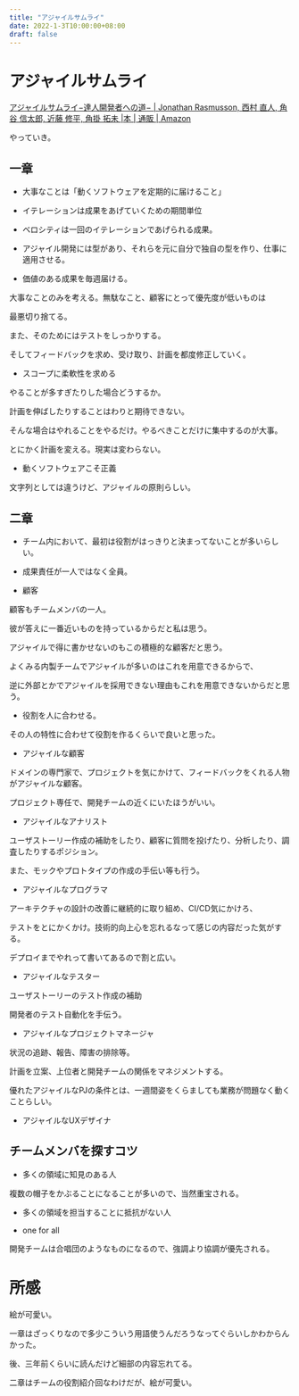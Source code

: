 ```yaml
---
title: "アジャイルサムライ"
date: 2022-1-3T10:00:00+08:00
draft: false
---
```

# アジャイルサムライ



[アジャイルサムライ−達人開発者への道− | Jonathan Rasmusson, 西村 直人, 角谷 信太郎, 近藤 修平, 角掛 拓未 |本 | 通販 | Amazon](https://www.amazon.co.jp/%E3%82%A2%E3%82%B8%E3%83%A3%E3%82%A4%E3%83%AB%E3%82%B5%E3%83%A0%E3%83%A9%E3%82%A4%E2%88%92%E9%81%94%E4%BA%BA%E9%96%8B%E7%99%BA%E8%80%85%E3%81%B8%E3%81%AE%E9%81%93%E2%88%92-Jonathan-Rasmusson/dp/4274068560)



やっていき。



## 一章



* 大事なことは「動くソフトウェアを定期的に届けること」



* イテレーションは成果をあげていくための期間単位



* ベロシティは一回のイテレーションであげられる成果。



* アジャイル開発には型があり、それらを元に自分で独自の型を作り、仕事に適用させる。



* 価値のある成果を毎週届ける。



大事なことのみを考える。無駄なこと、顧客にとって優先度が低いものは



最悪切り捨てる。



また、そのためにはテストをしっかりする。



そしてフィードバックを求め、受け取り、計画を都度修正していく。





* スコープに柔軟性を求める



やることが多すぎたりした場合どうするか。



計画を伸ばしたりすることはわりと期待できない。



そんな場合はやれることをやるだけ。やるべきことだけに集中するのが大事。



とにかく計画を変える。現実は変わらない。



* 動くソフトウェアこそ正義



文字列としては違うけど、アジャイルの原則らしい。



## 二章



* チーム内において、最初は役割がはっきりと決まってないことが多いらしい。



* 成果責任が一人ではなく全員。



* 顧客



顧客もチームメンバの一人。



彼が答えに一番近いものを持っているからだと私は思う。



アジャイルで得に書かせないのもこの積極的な顧客だと思う。



よくみる内製チームでアジャイルが多いのはこれを用意できるからで、



逆に外部とかでアジャイルを採用できない理由もこれを用意できないからだと思う。



* 役割を人に合わせる。



その人の特性に合わせて役割を作るくらいで良いと思った。



* アジャイルな顧客



ドメインの専門家で、プロジェクトを気にかけて、フィードバックをくれる人物がアジャイルな顧客。



プロジェクト専任で、開発チームの近くにいたほうがいい。



* アジャイルなアナリスト



ユーザストーリー作成の補助をしたり、顧客に質問を投げたり、分析したり、調査したりするポジション。



また、モックやプロトタイプの作成の手伝い等も行う。



* アジャイルなプログラマ



アーキテクチャの設計の改善に継続的に取り組め、CI/CD気にかけろ、



テストをとにかくかけ。技術的向上心を忘れるなって感じの内容だった気がする。



デプロイまでやれって書いてあるので割と広い。



* アジャイルなテスター



ユーザストーリーのテスト作成の補助



開発者のテスト自動化を手伝う。



* アジャイルなプロジェクトマネージャ



状況の追跡、報告、障害の排除等。



計画を立案、上位者と開発チームの関係をマネジメントする。



優れたアジャイルなPJの条件とは、一週間姿をくらましても業務が問題なく動くことらしい。



* アジャイルなUXデザイナ



## チームメンバを探すコツ



* 多くの領域に知見のある人



複数の帽子をかぶることになることが多いので、当然重宝される。



* 多くの領域を担当することに抵抗がない人



* one for all



開発チームは合唱団のようなものになるので、強調より協調が優先される。



# 所感



絵が可愛い。



一章はざっくりなので多少こういう用語使うんだろうなってぐらいしかわからんかった。



後、三年前くらいに読んだけど細部の内容忘れてる。



二章はチームの役割紹介回なわけだが、絵が可愛い。
